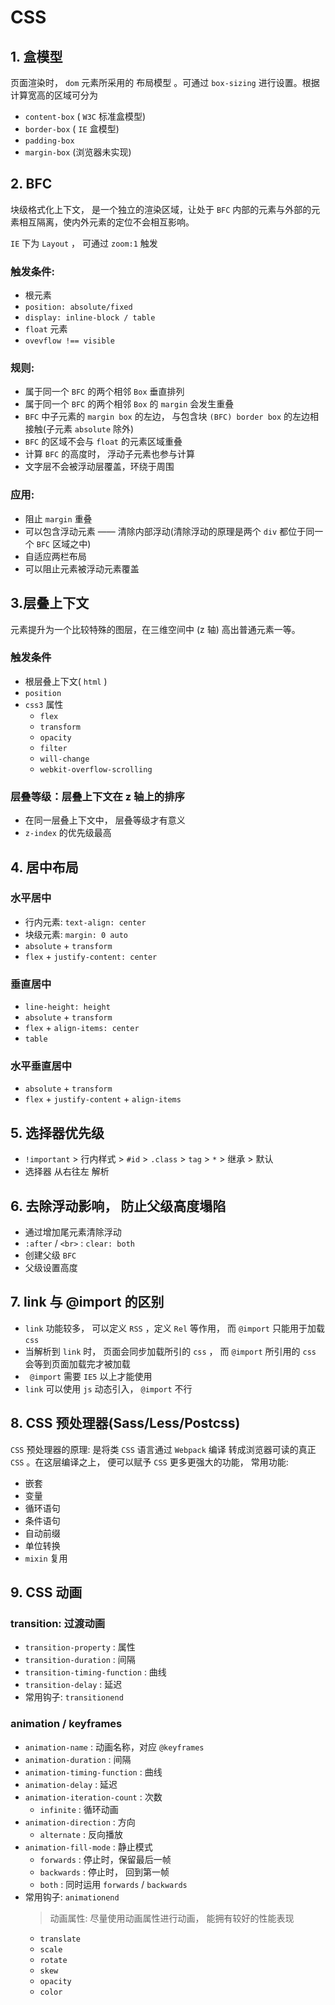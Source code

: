 # CSS

## 1. 盒模型

页面渲染时， `dom` 元素所采用的 布局模型 。可通过 `box-sizing` 进行设置。根据计算宽高的区域可分为

- `content-box` ( `W3C` 标准盒模型)
- `border-box` ( `IE` 盒模型)
- `padding-box`
- `margin-box` (浏览器未实现)

## 2. BFC

块级格式化上下文， 是⼀个独立的渲染区域，让处于 `BFC` 内部的元素与外部的元素相互隔离，使内外元素的定位不会相互影响。

`IE` 下为 `Layout` ， 可通过 `zoom:1` 触发

### 触发条件:

- 根元素
- `position: absolute/fixed`
- `display: inline-block / table`
- `float` 元素
- `ovevflow !== visible`

### 规则:

- 属于同⼀个 `BFC` 的两个相邻 `Box` 垂直排列
- 属于同⼀个 `BFC` 的两个相邻 `Box` 的 `margin` 会发生重叠
- `BFC` 中子元素的 `margin box` 的左边， 与包含块 `(BFC) border box` 的左边相接触(子元素 `absolute` 除外)
- `BFC` 的区域不会与 `float` 的元素区域重叠
- 计算 `BFC` 的高度时， 浮动子元素也参与计算
- 文字层不会被浮动层覆盖，环绕于周围

### 应用:

- 阻止 `margin` 重叠
- 可以包含浮动元素 —— 清除内部浮动(清除浮动的原理是两个 `div` 都位于同⼀个 `BFC` 区域之中)
- 自适应两栏布局
- 可以阻止元素被浮动元素覆盖

## 3.层叠上下文

元素提升为⼀个比较特殊的图层，在三维空间中 (z 轴) 高出普通元素⼀等。

### 触发条件

- 根层叠上下文( `html` )
- `position`
- `css3` 属性
  - `flex`
  - `transform`
  - `opacity`
  - `filter`
  - `will-change`
  - `webkit-overflow-scrolling`

### 层叠等级：层叠上下文在 z 轴上的排序

- 在同⼀层叠上下文中， 层叠等级才有意义
- `z-index` 的优先级最高

## 4. 居中布局

### 水平居中

- 行内元素: `text-align: center`
- 块级元素: `margin: 0 auto`
- `absolute` + `transform`
- `flex` + `justify-content: center`

### 垂直居中

- `line-height: height`
- `absolute` + `transform`
- `flex` + `align-items: center`
- `table`

### 水平垂直居中

- `absolute` + `transform`
- `flex` + `justify-content` + `align-items`

## 5. 选择器优先级

- `!important` > 行内样式 > `#id` > `.class` > `tag` > `*` > 继承 > 默认
- 选择器 从右往左 解析

## 6. 去除浮动影响， 防止父级高度塌陷

- 通过增加尾元素清除浮动
- `:after` / `<br>` : `clear: both`
- 创建父级 `BFC`
- 父级设置高度

## 7. link 与 @import 的区别

- `link` 功能较多， 可以定义 `RSS` ，定义 `Rel` 等作用， 而 `@import` 只能用于加载 `css`
- 当解析到 `link` 时， 页面会同步加载所引的 `css` ， 而 `@import` 所引用的 `css` 会等到页面加载完才被加载
- ` @import` 需要 `IE5` 以上才能使用
- `link` 可以使用 `js` 动态引入， `@import` 不行

## 8. CSS 预处理器(Sass/Less/Postcss)

`CSS` 预处理器的原理: 是将类 `CSS` 语言通过 `Webpack` 编译 转成浏览器可读的真正 `CSS` 。在这层编译之上， 便可以赋予 `CSS` 更多更强大的功能， 常用功能:

- 嵌套
- 变量
- 循环语句
- 条件语句
- 自动前缀
- 单位转换
- `mixin` 复用

## 9. CSS 动画

### transition: 过渡动画

- `transition-property` : 属性
- `transition-duration` : 间隔
- `transition-timing-function` : 曲线
- `transition-delay` : 延迟
- 常用钩子: `transitionend`

### animation / keyframes

- `animation-name` : 动画名称，对应 `@keyframes`
- `animation-duration` : 间隔
- `animation-timing-function` : 曲线
- `animation-delay` : 延迟
- `animation-iteration-count` : 次数
  - `infinite` : 循环动画
- `animation-direction` : 方向
  - `alternate` : 反向播放
- `animation-fill-mode` : 静止模式
  - `forwards` : 停止时，保留最后⼀帧
  - `backwards` : 停止时， 回到第⼀帧
  - `both` : 同时运用 `forwards` / `backwards`
- 常用钩子: `animationend`
  > 动画属性: 尽量使用动画属性进行动画， 能拥有较好的性能表现
  - `translate`
  - `scale`
  - `rotate`
  - `skew`
  - `opacity`
  - `color`
